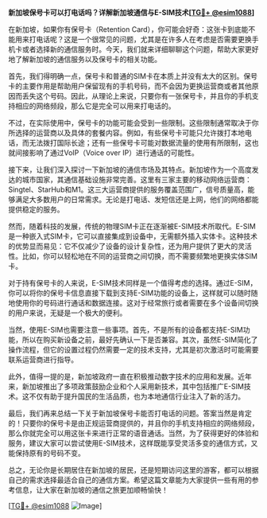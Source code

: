 **新加坡保号卡可以打电话吗？详解新加坡通信与E-SIM技术[[TG💪+ @esim1088](https://t.me/s/esim1088)]**

在新加坡，如果你有保号卡（Retention Card），你可能会好奇：这张卡到底能不能用来打电话呢？这是一个很常见的问题，尤其是在许多人在考虑是否需要更换手机卡或者选择新的通信服务时。今天，我们就来详细聊聊这个问题，帮助大家更好地了解新加坡的通信服务以及保号卡的相关功能。

首先，我们得明确一点，保号卡和普通的SIM卡在本质上并没有太大的区别。保号卡的主要作用是帮助用户保留现有的手机号码，而不会因为更换运营商或者其他原因而丢失这个号码。因此，从理论上来说，只要你有一张保号卡，并且你的手机支持相应的网络频段，那么它是完全可以用来打电话的。

不过，在实际使用中，保号卡的功能可能会受到一些限制。这些限制通常取决于你所选择的运营商以及具体的套餐内容。例如，有些保号卡可能只允许拨打本地电话，而无法拨打国际长途；还有一些保号卡可能对数据流量的使用有所限制，这也就间接影响了通过VoIP（Voice over IP）进行通话的可能性。

接下来，让我们深入探讨一下新加坡的通信市场及其特点。新加坡作为一个高度发达的城市国家，其通信基础设施非常完善。这里有三家主要的移动网络运营商：Singtel、StarHub和M1。这三大运营商提供的服务覆盖范围广，信号质量高，能够满足大多数用户的日常需求。无论是打电话、发短信还是上网，他们的网络都能提供稳定的服务。

然而，随着科技的发展，传统的物理SIM卡正在逐渐被E-SIM技术所取代。E-SIM是一种嵌入式SIM卡，它可以直接集成到设备中，无需额外插入实体卡。这种技术的优势显而易见：它不仅减少了设备的设计复杂性，还为用户提供了更大的灵活性。比如，你可以轻松地在不同的运营商之间切换，而不需要频繁地更换实体SIM卡。

对于持有保号卡的人来说，E-SIM技术同样是一个值得考虑的选择。通过E-SIM，你可以将你的保号卡信息直接下载到支持E-SIM功能的设备上，这样就可以随时随地使用你的号码进行通话和数据连接。这对于经常旅行或者需要在多个设备间切换的用户来说，无疑是一个极大的便利。

当然，使用E-SIM也需要注意一些事项。首先，不是所有的设备都支持E-SIM功能，所以在购买新设备之前，最好先确认一下是否兼容。其次，虽然E-SIM简化了操作流程，但它的设置过程仍然需要一定的技术支持，尤其是初次激活时可能需要联系运营商进行指导。

此外，值得一提的是，新加坡政府一直在积极推动数字技术的应用和发展。近年来，新加坡推出了多项政策鼓励企业和个人采用新技术，其中包括推广E-SIM技术。这不仅有助于提升国民的生活品质，也为本地通信行业注入了新的活力。

最后，我们再来总结一下关于新加坡保号卡能否打电话的问题。答案当然是肯定的！只要你的保号卡是由正规运营商提供的，并且你的手机支持相应的网络频段，那么你就完全可以用这张卡来进行正常的语音通话。当然，为了获得更好的体验和服务，建议大家可以尝试使用E-SIM技术，这样既能享受灵活多变的通信方式，又能保持原有的号码不变。

总之，无论你是长期居住在新加坡的居民，还是短期访问这里的游客，都可以根据自己的需求选择最适合自己的通信方案。希望这篇文章能为大家提供一些有用的参考信息，让大家在新加坡的通信之旅更加顺畅愉快！

[[TG💪+ @esim1088](https://t.me/s/esim1088) ![Image](https://i.postimg.cc/4NQfJmqS/Snipaste-2025-05-13-00-14-12.png)]
